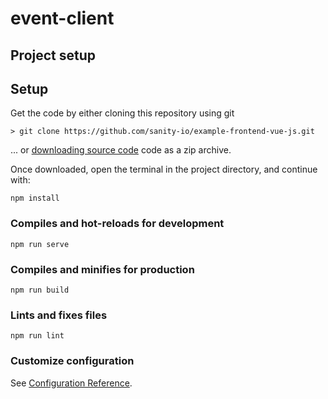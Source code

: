 # event-client

## Project setup
## Setup

Get the code by either cloning this repository using git

    > git clone https://github.com/sanity-io/example-frontend-vue-js.git

... or [downloading source code](https://github.com/sanity-io/example-frontend-vue-js/archive/master.zip) code as a zip archive.

Once downloaded, open the terminal in the project directory, and continue with:

```
npm install
```

### Compiles and hot-reloads for development
```
npm run serve
```

### Compiles and minifies for production
```
npm run build
```

### Lints and fixes files
```
npm run lint
```

### Customize configuration
See [Configuration Reference](https://cli.vuejs.org/config/).
